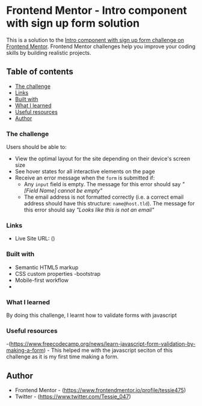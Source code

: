 # Frontend Mentor - Intro component with sign up form solution

This is a solution to the [Intro component with sign up form challenge on Frontend Mentor](https://www.frontendmentor.io/challenges/intro-component-with-signup-form-5cf91bd49edda32581d28fd1). Frontend Mentor challenges help you improve your coding skills by building realistic projects. 

## Table of contents

  - [The challenge](#the-challenge)
  - [Links](#links)
  - [Built with](#built-with)
  - [What I learned](#what-i-learned)
  - [Useful resources](#useful-resources)
- [Author](#author)

### The challenge

Users should be able to:

- View the optimal layout for the site depending on their device's screen size
- See hover states for all interactive elements on the page
- Receive an error message when the `form` is submitted if:
  - Any `input` field is empty. The message for this error should say *"[Field Name] cannot be empty"*
  - The email address is not formatted correctly (i.e. a correct email address should have this structure: `name@host.tld`). The message for this error should say *"Looks like this is not an email"*


### Links
- Live Site URL: ()


### Built with

- Semantic HTML5 markup
- CSS custom properties
-bootstrap
- Mobile-first workflow
-
### What I learned
 
 By doing this challenge, I learnt how to validate forms with javascript


### Useful resources

-(https://www.freecodecamp.org/news/learn-javascript-form-validation-by-making-a-form) - This helped me with the javascript seciton of this challenge as it is my first time making a form.

## Author

- Frontend Mentor - (https://www.frontendmentor.io/profile/tessie475)
- Twitter - (https://www.twitter.com/Tessie_047)

